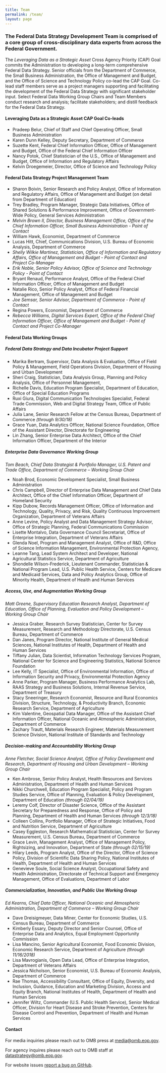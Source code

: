 ```yaml
---
title: Team
permalink: /team/
layout: page
---
```


### The Federal Data Strategy Development Team is comprised of a core group of cross-disciplinary data experts from across the Federal Government.

The _Leveraging Data as a Strategic Asset_ Cross Agency Priority (CAP) Goal commits the Administration to developing a long-term comprehensive Federal Data Strategy. Senior officials from the Department of Commerce, the Small Business Administration, the Office of Management and Budget, and the Office of Science and Technology Policy co-lead the CAP Goal. Co-lead staff members serve as a project managers supporting and facilitating the development of the Federal Data Strategy with significant stakeholder input. Select Federal Data Working Group Chairs and Team Members conduct research and analysis; facilitate stakeholders; and distill feedback for the Federal Data Strategy. 

#### Leveraging Data as a Strategic Asset CAP Goal Co-leads
* Pradeep Belur, Chief of Staff and Chief Operating Officer, Small Business Administration
* Karen Dunn Kelley, Deputy Secretary, Department of Commerce
* Suzette Kent, Federal Chief Information Officer, Office of Management and Budget, Office of the Federal Chief Information Officer
* Nancy Potok, Chief Statistician of the U.S., Office of Management and Budget, Office of Information and Regulatory Affairs
* Kelvin Droegemeier, Director, Office of Science and Technology Policy

#### Federal Data Strategy Project Management Team
* Sharon Boivin, Senior Research and Policy Analyst, Office of Information and Regulatory Affairs, Office of Management and Budget (on detail from Department of Education)
* Trey Bradley, Program Manager, Strategic Data Initiatives, Office of Shared Solutions & Performance Improvement, Office of Government-Wide Policy, General Services Administration
* *Melvin Brown II, Director, Business Management Office, Office of the Chief Information Officer, Small Business Administration - Point of Contact* 
* William Hawk, Economist, Department of Commerce
* Lucas Hitt, Chief, Communications Division, U.S. Bureau of Economic Analysis, Department of Commerce
* *Shelly Wilkie Martinez, Statistician, Office of Information and Regulatory Affairs, Office of Management and Budget - Point of Contact and Project Co-Manager*  
* *Erik Noble, Senior Policy Advisor, Office of Science and Technology Policy - Point of Contact*  
* Bryant Renaud, Performance Analyst, Office of the Federal Chief Information Officer, Office of Management and Budget
* Natalie Rico, Senior Policy Analyst, Office of Federal Financial Management, Office of Management and Budget 
* *Joe Semsar, Senior Advisor, Department of Commerce - Point of Contact*  
* Regina Powers, Economist, Department of Commerce
* *Rebecca Williams, Digital Services Expert, Office of the Federal Chief Information Officer, Office of Management and Budget - Point of Contact and Project Co-Manager*  

#### Federal Data Working Groups

##### Federal Data Strategy and Data Incubator Project Support 
* Marika Bertram, Supervisor, Data Analysis & Evaluation, Office of Field Policy & Management, Field Operations Division, Department of Housing and Urban Development
* Sheri Craig, Statistician, Data Analysis Group, Planning and Policy Analysis, Office of Personnel Management,
* Richelle Davis, Education Program Specialist, Department of Education, Office of Special Education Programs
* Ruxi Giura, Digital Communication Technologies Specialist, Federal Trade Commission, Web and Digital Strategy Team, Office of Public Affairs
* Julia Lane, Senior Research Fellow at the Census Bureau, Department of Commerce *(through 9/30/18)*
* Grace Yuan, Data Analytics Officer, National Science Foundation, Office of the Assistant Director, Directorate for Engineering
* Lin Zhang, Senior Enterprise Data Architect, Office of the Chief Information Officer, Department of the Interior

##### Enterprise Data Governance Working Group
*Tom Beach, Chief Data Strategist & Portfolio Manager, U.S. Patent and Trade Office, Department of Commerce – Working Group Chair*
* Noah Brod, Economic Development Specialist, Small Business Administration
* Chris Campbell, Director of Enterprise Data Management and Chief Data Architect, Office of the Chief Information Officer, Department of Homeland Security
* Kipp Dubow, Records Management Officer, Office of Information and Technology, Quality, Privacy, and Risk, Quality Continuous Improvement Organization, Department of Veterans Affairs
* Anne Levine, Policy Analyst and Data Management Strategy Advisor, Office of Strategic Planning, Federal Communications Commission
* Lisette Montalvo, Data Governance Council Secretariat, Office of Enterprise Integration, Department of Veterans Affairs
* Glenda Noel, Program and Management Analyst, Office of R&D, Office of Science Information Management, Environmental Protection Agency,
* Leanne Tang, Lead System Architect and Developer, National Agricultural Statistics Service, Department of Agriculture
* Shondelle Wilson-Frederick, Lieutenant Commander, Statistician & National Program Lead, U.S. Public Health Service, Centers for Medicare and Medicaid Services, Data and Policy Analytics Group, Office of Minority Health, Department of Health and Human Services

##### Access, Use, and Augmentation Working Group 
*Matt Greene, Supervisory Education Research Analyst, Department of Education, Office of Planning, Evaluation and Policy Development – Working Group Chair*
* Jessica Graber, Research Survey Statistician, Center for Survey Measurement, Research and Methodology Directorate, U.S. Census Bureau, Department of Commerce
* Dan Janes, Program Director, National Institute of General Medical Sciences, National Institutes of Health, Department of Health and Human Services
* Tiffany Julian, Data Scientist, Information Technology Services Program, National Center for Science and Engineering Statistics, National Science Foundation
* Lee Kelly, IT Specialist, Office of Environmental Information, Office of Information Security and Privacy, Environmental Protection Agency
* Anne Parker, Program Manager, Business Performance Analytics Lab, RAAS Strategy and Business Solutions, Internal Revenue Service, Department of Treasury
* Stacy Sneeringer, Research Economist, Resource and Rural Economics Division, Structure, Technology, & Productivity Branch, Economic Research Service, Department of Agriculture
* Kim Valentine, Geospatial Data Manager, Office of the Assistant Chief Information Officer, National Oceanic and Atmospheric Administration, Department of Commerce
* Zachary Trautt, Materials Research Engineer, Materials Measurement Science Division, National Institute of Standards and Technology

##### Decision-making and Accountability Working Group
*Anne Fletcher, Social Science Analyst, Office of Policy Development and Research, Department of Housing and Urban Development – Working Group Chair*
* Ken Ambrose, Senior Policy Analyst, Health Resources and Services Administration, Department of Health and Human Services
* Nikki Churchwell, Education Program Specialist, Policy and Program Studies Service, Office of Planning, Evaluation & Policy Development, Department of Education *(through 02/04/19)*
* Leremy Colf, Director of Disaster Science, Office of the Assistant Secretary for Preparedness and Response, Office of Policy and Planning, Department of Health and Human Services *(through 12/3/18)*
* Colleen Collins, Portfolio Manager, Office of Strategic Initiatives, Food and Nutrition Service, Department of Agriculture
* Casey Eggleston, Research Mathematical Statistician, Center for Survey Measurement, U.S. Census Bureau, Department of Commerce 
* Grace Levin, Management Analyst, Office of Management Policy, Rightsizing, and Innovation, Department of State *(through 02/15/19)*
* Hilary Leeds, Program Analyst, Office of the Director, Office of Science Policy, Division of Scientific Data Sharing Policy, National Institutes of Health, Department of Health and Human Services
* Genevieve Soule, Social Science Analyst, Occupational Safety and Health Administration, Directorate of Technical Support and Emergency Management, Office of Evaluations, Department of Labor

##### Commercialization, Innovation, and Public Use Working Group
*Ed Kearns, Chief Data Officer, National Oceanic and Atmospheric Administration, Department of Commerce – Working Group Chair*
* Dave Dreisigmeyer, Data Miner, Center for Economic Studies, U.S. Census Bureau, Department of Commerce
* Kimberly Essary, Deputy Director and Senior Counsel, Office of Enterprise Data and Analytics, Equal Employment Opportunity Commission
* Lisa Mancino, Senior Agricultural Economist, Food Economic Division, Economic Research Service, Department of Agriculture *(through 11/16/2018)*
* Lisa Mavrogianis, Open Data Lead, Office of Enterprise Integration, Department of Veterans Affairs
* Jessica Nicholson, Senior Economist, U.S. Bureau of Economic Analysis, Department of Commerce
* Rae Thomas, Accessibility Consultant, Office of Equity, Diversity, and Inclusion, Guidance, Education and Marketing Division, Access and Equity Branch, National Institutes of Health, Department of Health and Human Services
* Jennifer Wiltz, Commander (U.S. Public Health Service), Senior Medical Officer, Division for Heart Disease and Stroke Prevention, Centers for Disease Control and Prevention, Department of Health and Human Services

#### Contact
For media inquiries please reach out to OMB press at [media@omb.eop.gov](mailto:media@omb.eop.gov).

For agency inquires please reach out to OMB staff at [datastrategy@omb.eop.gov](mailto:datastrategy@omb.eop.gov). 

For website issues [report a bug on GitHub](https://github.com/GSA/data-strategy/issues).
